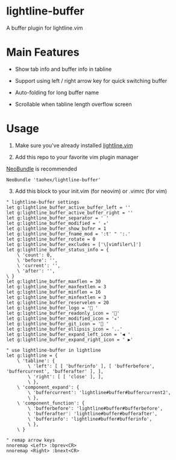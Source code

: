 # lightline-buffer

A buffer plugin for lightline.vim

# Main Features

*	Show tab info and buffer info in tabline

*	Support using left / right arrow key for quick switching buffer

*	Auto-folding for long buffer name

*	Scrollable when tabline length overflow screen

# Usage

1.	Make sure you've already installed [lightline.vim](https://github.com/itchyny/lightline.vim)

2.	Add this repo to your favorite vim plugin manager

[NeoBundle](https://github.com/Shougo/neobundle.vim) is recommended

```
NeoBundle 'taohex/lightline-buffer'
```

3.	Add this block to your init.vim (for neovim) or .vimrc (for vim)

```
" lightline-buffer settings
let g:lightline_buffer_active_buffer_left = ''
let g:lightline_buffer_active_buffer_right = ''
let g:lightline_buffer_separator = ' '
let g:lightline_buffer_modified = ' ✭'
let g:lightline_buffer_show_bufnr = 1
let g:lightline_buffer_fname_mod = ':t'	" ':.'
let g:lightline_buffer_rotate = 0
let g:lightline_buffer_excludes = ['\[vimfiler\]']
let g:lightline_buffer_status_info = {
	\ 'count': 0,
	\ 'before': '',
	\ 'current': '',
	\ 'after': '',
\ }
let g:lightline_buffer_maxflen = 30
let g:lightline_buffer_maxfextlen = 3
let g:lightline_buffer_minflen = 16
let g:lightline_buffer_minfextlen = 3
let g:lightline_buffer_reservelen = 20
let g:lightline_buffer_logo = ' '
let g:lightline_buffer_readonly_icon = ''
let g:lightline_buffer_modified_icon = '✭'
let g:lightline_buffer_git_icon = ' '
let g:lightline_buffer_ellipsis_icon = '..'
let g:lightline_buffer_expand_left_icon = '◀ '
let g:lightline_buffer_expand_right_icon = ' ▶'

" use lightline-buffer in lightline
let g:lightline = {
	\ 'tabline': {
		\ 'left': [ [ 'bufferinfo' ], [ 'bufferbefore', 'buffercurrent', 'bufferafter' ], ],
		\ 'right': [ [ 'close' ], ],
		\ },
	\ 'component_expand': {
		\ 'buffercurrent': 'lightline#buffer#buffercurrent2',
		\ },
	\ 'component_function': {
		\ 'bufferbefore': 'lightline#buffer#bufferbefore',
		\ 'bufferafter': 'lightline#buffer#bufferafter',
		\ 'bufferinfo': 'lightline#buffer#bufferinfo',
		\ },
	\ }

" remap arrow keys
nnoremap <Left> :bprev<CR>
nnoremap <Right> :bnext<CR>
```

